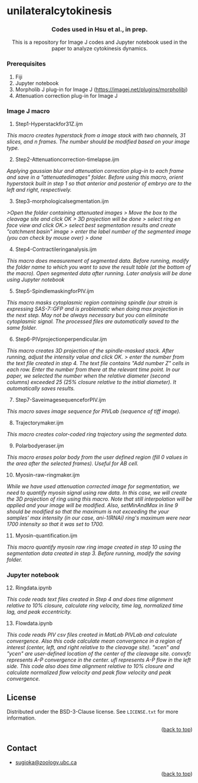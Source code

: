 # unilateralcytokinesis
<!-- Improved compatibility of back to top link: See: https://github.com/othneildrew/Best-README-Template/pull/73 -->
<a name="readme-top"></a>

<h3 align="center">Codes used in Hsu et al., in prep.</h3>

  <p align="center">
    This is a repository for Image J codes and Jupyter notebook used in the paper to analyze cytokinesis dynamics.
  </p>
</div>

<!-- GETTING STARTED -->

### Prerequisites
1. Fiji
2. Jupyter notebook
3. Morpholib J plug-in for Image J (https://imagej.net/plugins/morpholibj)
4. Attenuation correction plug-in for Image J 

### Image J macro
1. Step1-Hyperstackfor31Z.ijm

_This macro creates hyperstack from a image stack with two channels, 31 slices, and n frames. The number should be modified based on your image type._

2. Step2-Attenuationcorrection-timelapse.ijm

_Applying gaussian blur and attenuation correction plug-in to each frame and save in a "attenuatedimages" folder. Before using this macro, orient hyperstack built in step 1 so that anterior and posterior of embryo are to the left and right, respectively._

3. Step3-morphologicalsegmentation.ijm

_>Open the folder containing attenuated images > Move the box to the cleavage site and click OK > 3D projection will be done > select ring en face view and click OK.> select best segmentation results and create "catchment basin" image > enter the label number of the segmented image (you can check by mouse over) > done_

4. Step4-Contractileringanalysis.ijm

_This macro does measurement of segmented data. Before running, modify the folder name to which you want to save the result table (at the bottom of the macro). Open segmented data after running. Later analysis will be done using Jupyter notebook_

5. Step5-SpindlemaskingforPIV.ijm

_This macro masks cytoplasmic region containing spindle (our strain is expressing SAS-7::GFP and is problematic when doing max projection in the next step. May not be always necessary but you can eliminate cytoplasmic signal. The processed files are automatically saved to the same folder._

6. Step6-PIVprojectionperpendicular.ijm

_This macro creates 3D projection of the spindle-masked stack. After running, adjust the intensity value and click OK. > enter the number from the text file created in step 4. The text file contains "Add number Z" cells in each row. Enter the number from there at the relevant time point. In our paper, we selected the number when the relative diameter (second columns) exceeded 25 (25% closure relative to the initial diameter). It automatically saves results._

7. Step7-SaveimagesequenceforPIV.ijm

_This macro saves image sequence for PIVLab (sequence of tiff image)._

8. Trajectorymaker.ijm

_This macro creates color-coded ring trajectory using the segmented data._

9. Polarbodyeraser.ijm

_This macro erases polar body from the user defined region (fill 0 values in the area after the selected frames). Useful for AB cell._

10. Myosin-raw-ringmaker.ijm

_While we have used attenuation corrected image for segmentation, we need to quantify myosin signal using raw data. In this case, we will create the 3D projection of ring using this macro. Note that still interpolation will be applied and your image will be modified. Also, setMinAndMax in line 9 should be modified so that the maximum is not exceeding the your samples' max intensity (in our case, ani-1(RNAi) ring's maximum were near 1700 intensity so that it was set to 1700._

11. Myosin-quantification.ijm

_This macro quantify myosin raw ring image created in step 10 using the segmentation data created in step 3. Before running, modify the saving folder._

### Jupyter notebook

12. Ringdata.ipynb

_This code reads text files created in Step 4 and does time alignment relative to 10% closure, calculate ring velocity, time lag, normalized time lag, and peak eccentricity._

13. Flowdata.ipynb

_This code reads PIV csv files created in MatLab PIVLab and calculate convergence. Also this code calculate mean convergence in a region of interest (center, left, and right relative to the cleavage site). "xcen" and "ycen" are user-defined location of the center of the cleavage site. convxfc represents A-P convergence in the center. ufl represents A-P flow in the left side. This code also does time alignment relative to 10% closure and calculate normalized flow velocity and peak flow velocity and peak convergence._



<!-- USAGE EXAMPLES -->

<!-- LICENSE -->
## License

Distributed under the BSD-3-Clause license. See `LICENSE.txt` for more information.

<p align="right">(<a href="#readme-top">back to top</a>)</p>



<!-- CONTACT -->
## Contact

- sugioka@zoology.ubc.ca


<p align="right">(<a href="#readme-top">back to top</a>)</p>






<!-- MARKDOWN LINKS & IMAGES -->
<!-- https://www.markdownguide.org/basic-syntax/#reference-style-links -->
[contributors-shield]: https://img.shields.io/github/contributors/github_username/repo_name.svg?style=for-the-badge
[contributors-url]: https://github.com/github_username/repo_name/graphs/contributors
[forks-shield]: https://img.shields.io/github/forks/github_username/repo_name.svg?style=for-the-badge
[forks-url]: https://github.com/github_username/repo_name/network/members
[stars-shield]: https://img.shields.io/github/stars/github_username/repo_name.svg?style=for-the-badge
[stars-url]: https://github.com/github_username/repo_name/stargazers
[issues-shield]: https://img.shields.io/github/issues/github_username/repo_name.svg?style=for-the-badge
[issues-url]: https://github.com/github_username/repo_name/issues
[license-shield]: https://img.shields.io/github/license/github_username/repo_name.svg?style=for-the-badge
[license-url]: https://github.com/github_username/repo_name/blob/master/LICENSE.txt
[linkedin-shield]: https://img.shields.io/badge/-LinkedIn-black.svg?style=for-the-badge&logo=linkedin&colorB=555
[linkedin-url]: https://linkedin.com/in/linkedin_username
[product-screenshot]: images/screenshot.png
[Next.js]: https://img.shields.io/badge/next.js-000000?style=for-the-badge&logo=nextdotjs&logoColor=white
[Next-url]: https://nextjs.org/
[React.js]: https://img.shields.io/badge/React-20232A?style=for-the-badge&logo=react&logoColor=61DAFB
[React-url]: https://reactjs.org/
[Vue.js]: https://img.shields.io/badge/Vue.js-35495E?style=for-the-badge&logo=vuedotjs&logoColor=4FC08D
[Vue-url]: https://vuejs.org/
[Angular.io]: https://img.shields.io/badge/Angular-DD0031?style=for-the-badge&logo=angular&logoColor=white
[Angular-url]: https://angular.io/
[Svelte.dev]: https://img.shields.io/badge/Svelte-4A4A55?style=for-the-badge&logo=svelte&logoColor=FF3E00
[Svelte-url]: https://svelte.dev/
[Laravel.com]: https://img.shields.io/badge/Laravel-FF2D20?style=for-the-badge&logo=laravel&logoColor=white
[Laravel-url]: https://laravel.com
[Bootstrap.com]: https://img.shields.io/badge/Bootstrap-563D7C?style=for-the-badge&logo=bootstrap&logoColor=white
[Bootstrap-url]: https://getbootstrap.com
[JQuery.com]: https://img.shields.io/badge/jQuery-0769AD?style=for-the-badge&logo=jquery&logoColor=white
[JQuery-url]: https://jquery.com 
